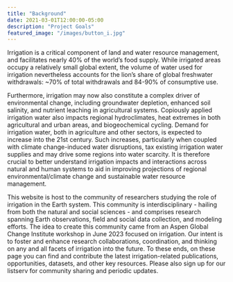 ```yaml
---
title: "Background"
date: 2021-03-01T12:00:00-05:00
description: "Project Goals"
featured_image: "/images/button_i.jpg"
---
```


Irrigation is a critical component of land and water resource management, and facilitates nearly 40% of the world’s food supply. While irrigated areas occupy a relatively small global extent, the volume of water used for irrigation nevertheless accounts for the lion’s share of global freshwater withdrawals: ~70% of total withdrawals and 84-90% of consumptive use. 

Furthermore, irrigation may now also constitute a complex driver of environmental change, including groundwater depletion, enhanced soil salinity, and nutrient leaching in agricultural systems. Copiously applied irrigation water also impacts regional hydroclimates, heat extremes in both agricultural and urban areas, and biogeochemical cycling. Demand for irrigation water, both in agriculture and other sectors, is expected to increase into the 21st century. Such increases, particularly when coupled with climate change-induced water disruptions, tax existing irrigation water supplies and may drive some regions into water scarcity. It is therefore crucial to better understand irrigation impacts and interactions across natural and human systems to aid in improving projections of regional environmental/climate change and sustainable water resource management. 

This website is host to the community of researchers studying the role of irrigation in the Earth system. This community is interdisciplinary - hailing from both the natural and social sciences - and comprises research spanning Earth observations, field and social data collection, and modeling efforts. The idea to create this community came from an Aspen Global Change Institute workshop in June 2023 focused on irrigation. Our intent is to foster and enhance research collaborations, coordination, and thinking on any and all facets of irrigation into the future. To these ends, on these page you can find and contribute the latest irrigation-related publications, opportunities, datasets, and other key resources. Please also sign up for our listserv for community sharing and periodic updates.
